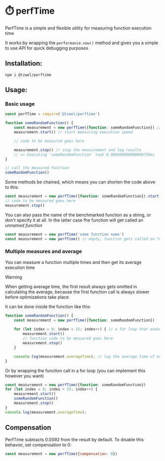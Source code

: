 # ⏱️ perfTime

PerfTime is a simple and flexible utility for measuring function execution time

It works by wrapping the `performance.now()` method and gives you a simple to use API for quick debugging purposes

## Installation:
```
npm i @tzwel/perftime
```

## Usage:
### Basic usage
```js
const perfTime = require('@tzwel/perftime')

function someRandomFunction() {
	const measurement = new perfTime({function: someRandomFunction}) // initialize perfTime
	measurement.start() // start measuring execution speed

	// code to be measured goes here

	measurement.stop() // stop the measurement and log results
	// => Executing 'someRandomFunction' took 0.006400000000000735ms
}

// call the measured function
someRandomFunction()
```

Some methods be chained, which means you can shorten the code above to this:
```js
const measurement = new perfTime({function: someRandomFunction}).start()
// code to be measured goes here
measurement.stop()

```

You can also pass the name of the benchmarked function as a string, or don't specify it at all. In the latter case fhe function will get called an *unnamed function*
```js
const measurement = new perfTime('some function name')
const measurement = new perfTime() // empty, function gets called an *unnamed function*
```


### Multiple measures and average
You can measure a function multiple times and then get its average execution time

> [!WARNING]
> When getting average time, the first result always gets omitted in calculating the average, because the first function call is always slower before optimizations take place

It can be done inside the function like this: 

```js
function someRandomFunction() {
	const measurement = new perfTime({function: someRandomFunction})
	
	for (let index = 0; index < 15; index++) { // a for loop that executes code multiple times
		measurement.start()
		// function code to be measured goes here
		measurement.stop()
	}

	console.log(measurement.averageTime); // log the average time of execution
}
```

Or by wrapping the function call in a for loop (you can implement this however you want)

```js
const measurement = new perfTime({function: someRandomFunction})
for (let index = 0; index < 15; index++) {
	measurement.start()
	someRandomFunction()
	measurement.stop()
}
console.log(measurement.averageTime);
```

## Compensation

PerfTime subtracts 0.0092 from the result by default. To disable this behavior, set compensation to 0:
```js
const measurement = new perfTime({compensation: 0})
```